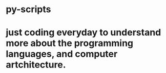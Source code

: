 # py-scripts
# just coding everyday to understand more about the programming languages, and computer artchitecture.
